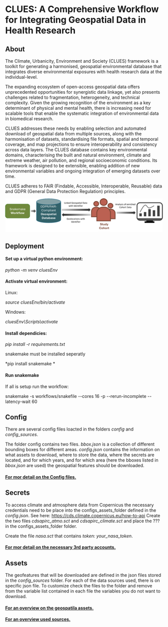 # CLUES: A Comprehensive Workflow for Integrating Geospatial Data in Health Research

## About

The Climate, Urbanicity, Environment and Society (CLUES) framework is a toolkit for generating a harmonised, geospatial environmental database that integrates diverse environmental exposures with health research data at the individual-level. 

The expanding ecosystem of open-access geospatial data offers unprecedented opportunities for synergistic data linkage, yet also presents challenges related to fragmentation, heterogeneity, and technical complexity. Given the growing recognition of the environment as a key determinant of physical and mental health, there is increasing need for scalable tools that enable the systematic integration of environmental data in biomedical research. 

CLUES addresses these needs by enabling selection and automated download of geospatial data from multiple sources, along with the harmonisation of datasets, standardising file formats, spatial and temporal coverage, and map projections to ensure interoperability and consistency across data layers. The CLUES database contains key environmental domains, characterising the built and natural environment, climate and extreme weather, air pollution, and regional socioeconomic conditions. Its framework is designed to be extensible, enabling addition of new environmental variables and ongoing integration of emerging datasets over time. 

CLUES adheres to FAIR (Findable, Accessible, Interoperable, Reusable) data and GDPR (General Data Protection Regulation) principles. 

![Diagram](CLUES_schema.png)

## Deployment

#### Set up a virtual python environment:

*python -m venv cluesEnv*

#### Activate virtual environment:

Linux:

*source cluesEnv/bin/activate*

Windows:

*cluesEnv\Scripts\activate*

#### Install dependicies:

*pip install -r requirements.txt*

snakemake must be installed seperatly  

*pip install snakemake *

#### Run snakemake
If all is setup run the workflow:

snakemake -s workflows/snakefile --cores 16 -p --rerun-incomplete --latency-wait 60

## Config 

There are several config files loacted in the folders *config* and *config_sources*.

The folder config contains two files. *bbox.json* is a collection of different bounding boxes for different areas. *config.json* contains the information on what 
assets to download, where to store the data, where the secrets are located, and for which years, and for which area (here the bboxes listed in *bbox.json* are used) the geospatial features should be downloaded.

#### [For mor detail on the Config files. ](setup.md)


## Secrets
To access climate and atmosphere data from Copernicus the necessary credentials need to be place into the configs_assets_folder defined in the *config.json*. See here: https://cds.climate.copernicus.eu/how-to-api
Create the two files *cdsapirc_atmo.sct* and *cdsapirc_climate.sct* and place the ??? in the configs_assets_folder folder.

Create the file *nasa.sct* that contains *token: your_nasa_token*. 

#### [For mor detail on the necessary 3rd party accounts. ](3rdPartyAccounts.md)


## Assets
The geofeatures that will be downloaded are defined in the json files stored in the *config_sources* folder. For each of the data sources used, there is on specific json file. 
To customize check the files to the folder and remove from the variable list contained in each file the variables you do not want to download. 

#### [For an overview on the geospatila assets. ](datalist.md)
#### [For an overview used sources. ](geospatial_data.md)